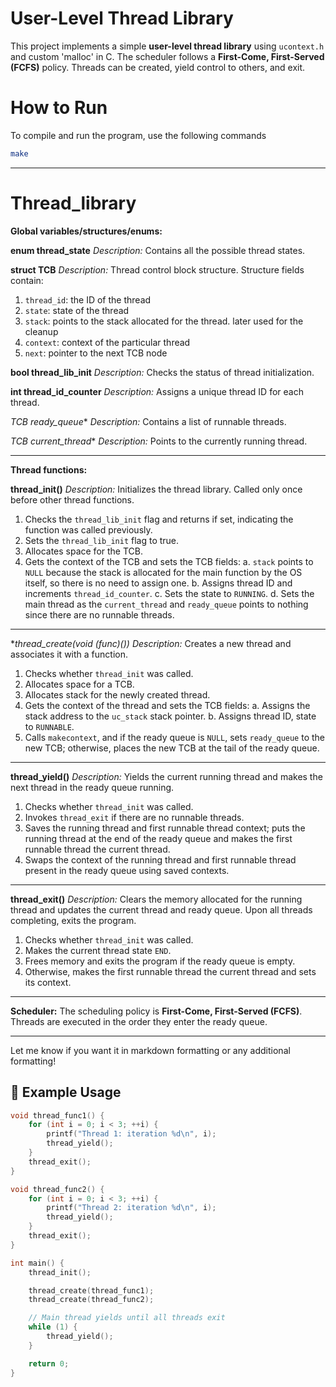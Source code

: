 # User-Level Thread Library

This project implements a simple **user-level thread library** using `ucontext.h` and custom 'malloc' in C. The scheduler follows a **First-Come, First-Served (FCFS)** policy. Threads can be created, yield control to others, and exit.

# How to Run
To compile and run the program, use the following commands
```bash
make
````

---

# Thread\_library

**Global variables/structures/enums:**

**enum thread\_state**
*Description:*
Contains all the possible thread states.

**struct TCB**
*Description:*
Thread control block structure.
Structure fields contain:

1. `thread_id`: the ID of the thread
2. `state`: state of the thread
3. `stack`: points to the stack allocated for the thread. later used for the cleanup
4. `context`: context of the particular thread
5. `next`: pointer to the next TCB node

**bool thread\_lib\_init**
*Description:*
Checks the status of thread initialization.

**int thread\_id\_counter**
*Description:*
Assigns a unique thread ID for each thread.

**TCB* ready\_queue*\*
*Description:*
Contains a list of runnable threads.

**TCB* current\_thread*\*
*Description:*
Points to the currently running thread.

---

**Thread functions:**

**thread\_init()**
*Description:*
Initializes the thread library. Called only once before other thread functions.

1. Checks the `thread_lib_init` flag and returns if set, indicating the function was called previously.
2. Sets the `thread_lib_init` flag to true.
3. Allocates space for the TCB.
4. Gets the context of the TCB and sets the TCB fields:
   a. `stack` points to `NULL` because the stack is allocated for the main function by the OS itself, so there is no need to assign one.
   b. Assigns thread ID and increments `thread_id_counter`.
   c. Sets the state to `RUNNING`.
   d. Sets the main thread as the `current_thread` and `ready_queue` points to nothing since there are no runnable threads.

---

\**thread\_create(void (*func)())**
*Description:*
Creates a new thread and associates it with a function.

1. Checks whether `thread_init` was called.
2. Allocates space for a TCB.
3. Allocates stack for the newly created thread.
4. Gets the context of the thread and sets the TCB fields:
   a. Assigns the stack address to the `uc_stack` stack pointer.
   b. Assigns thread ID, state to `RUNNABLE`.
5. Calls `makecontext`, and if the ready queue is `NULL`, sets `ready_queue` to the new TCB; otherwise, places the new TCB at the tail of the ready queue.

---

**thread\_yield()**
*Description:*
Yields the current running thread and makes the next thread in the ready queue running.

1. Checks whether `thread_init` was called.
2. Invokes `thread_exit` if there are no runnable threads.
3. Saves the running thread and first runnable thread context; puts the running thread at the end of the ready queue and makes the first runnable thread the current thread.
4. Swaps the context of the running thread and first runnable thread present in the ready queue using saved contexts.

---

**thread\_exit()**
*Description:*
Clears the memory allocated for the running thread and updates the current thread and ready queue. Upon all threads completing, exits the program.

1. Checks whether `thread_init` was called.
2. Makes the current thread state `END`.
3. Frees memory and exits the program if the ready queue is empty.
4. Otherwise, makes the first runnable thread the current thread and sets its context.

---

**Scheduler:**
The scheduling policy is **First-Come, First-Served (FCFS)**. Threads are executed in the order they enter the ready queue.

---

Let me know if you want it in markdown formatting or any additional formatting!


## 🧪 Example Usage

```c
void thread_func1() {
    for (int i = 0; i < 3; ++i) {
        printf("Thread 1: iteration %d\n", i);
        thread_yield();
    }
    thread_exit();
}

void thread_func2() {
    for (int i = 0; i < 3; ++i) {
        printf("Thread 2: iteration %d\n", i);
        thread_yield();
    }
    thread_exit();
}

int main() {
    thread_init();

    thread_create(thread_func1);
    thread_create(thread_func2);

    // Main thread yields until all threads exit
    while (1) {
        thread_yield();
    }

    return 0;
}

